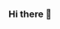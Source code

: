### Hi there 👋

<!--
**coen163/coen163** is a ✨ _special_ ✨ repository because its `README.md` (this file) appears on your GitHub profile.

Here are some ideas to get you started:

- 🔭 I’m currently working on 
Netsuite Integrations
- 🌱 I’m currently learning 
Object Oriented Progamming with Java
SuiteScript
- 🤔 I’m looking for help with 
NetSuite
- 💬 Ask me about 
Javascript
- 📫 How to reach me: 
You can send me a tweet to neco1163
- 😄 Pronouns: 
Fun, Proactive, Fast Learner

